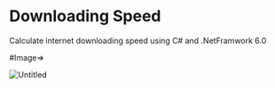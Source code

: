 # Downloading Speed
Calculate internet downloading speed using C# and .NetFramwork 6.0

#Image=>


![Untitled](https://github.com/AbdallahAlShibli/InternetSpeed/assets/48906718/7f83e699-a711-4e83-a5f3-4ceac79db5c6)
